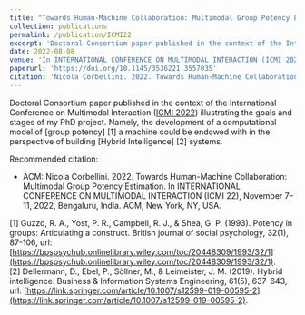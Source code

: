 ```yaml
---
title: "Towards Human-Machine Collaboration: Multimodal Group Potency Estimation"
collection: publications
permalink: /publication/ICMI22
excerpt: 'Doctoral Consortium paper published in the context of the International Conference on Multimodal Interaction ([ICMI22](https://icmi.acm.org/2022/)) illustrating the goals and stages of my PhD project.'
date: 2022-08-08
venue: 'In INTERNATIONAL CONFERENCE ON MULTIMODAL INTERACTION (ICMI 2022)'
paperurl: 'https://doi.org/10.1145/3536221.3557035'
citation: 'Nicola Corbellini. 2022. Towards Human-Machine Collaboration: Multimodal Group Potency Estimation. In INTERNATIONAL CONFERENCE ON MULTIMODAL INTERACTION (ICMI 22), November 7–11, 2022, Bengaluru, India. ACM, New York, NY, USA'
---
```


Doctoral Consortium paper published in the context of the International Conference on Multimodal Interaction ([ICMI 2022](https://icmi.acm.org/2022/)) illustrating the goals and stages of my PhD project. Namely, the development of a computational model of [group potency] [1] a machine could be endowed with in the perspective of building [Hybrid Intelligence] [2] systems.

Recommended citation:
- ACM: Nicola Corbellini. 2022. Towards Human-Machine Collaboration: Multimodal Group Potency Estimation. In INTERNATIONAL CONFERENCE ON MULTIMODAL INTERACTION (ICMI 22), November 7–11, 2022, Bengaluru, India. ACM, New York, NY, USA.

[1] Guzzo, R. A., Yost, P. R., Campbell, R. J., & Shea, G. P. (1993). Potency in groups: Articulating a construct. British journal of social psychology, 32(1), 87-106, url: [https://bpspsychub.onlinelibrary.wiley.com/toc/20448309/1993/32/1](https://bpspsychub.onlinelibrary.wiley.com/toc/20448309/1993/32/1). \
[2] Dellermann, D., Ebel, P., Söllner, M., & Leimeister, J. M. (2019). Hybrid intelligence. Business & Information Systems Engineering, 61(5), 637-643, url: [https://link.springer.com/article/10.1007/s12599-019-00595-2](https://link.springer.com/article/10.1007/s12599-019-00595-2).